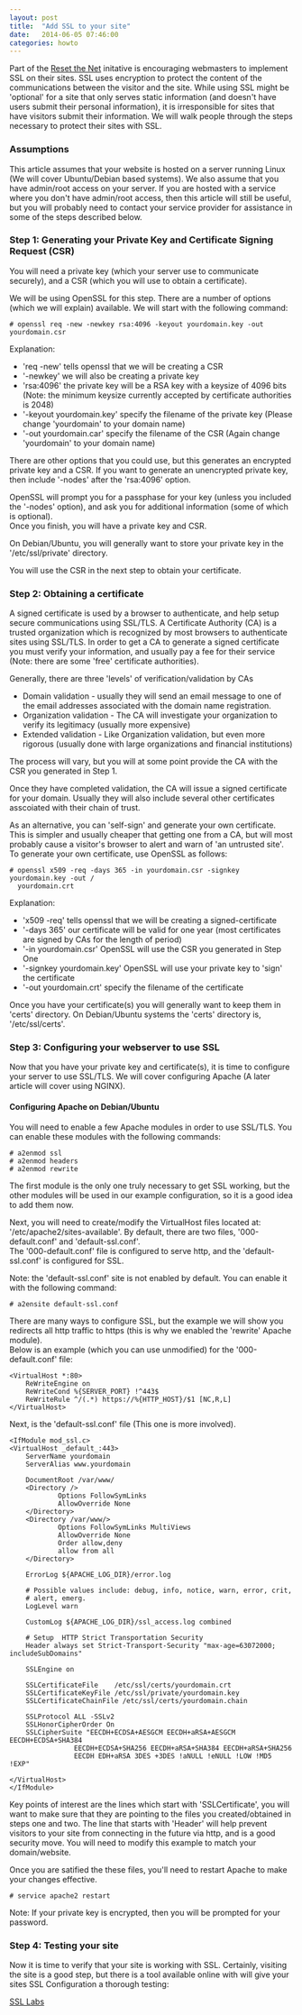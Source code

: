 ```yaml
---
layout: post
title:  "Add SSL to your site"
date:   2014-06-05 07:46:00
categories: howto
---
```


Part of the [Reset the Net](https://resetthenet.org) initative is encouraging webmasters to implement SSL on their sites.  SSL uses
encryption to protect the content of the communications between the visitor and the site.  While using SSL might be 'optional' for 
a site that only serves static information (and doesn't have users submit their personal information), it is irresponsible for sites
that have visitors submit their information.  We will walk people through the steps necessary to protect their 
sites with SSL.

### Assumptions

This article assumes that your website is hosted on a server running Linux (We will cover Ubuntu/Debian based systems).  We also assume
that you have admin/root access on your server.  If you are hosted with a service where you don't have admin/root access, then this 
article will still be useful, but you will probably need to contact your service provider for assistance in some of the steps described 
below.

### Step 1: Generating your Private Key and Certificate Signing Request (CSR)

You will need a private key (which your server use to communicate securely), and a CSR (which you will use to obtain a certificate).

We will be using OpenSSL for this step.  There are a number of options (which we will explain) available.  We will start with the following
command:

    # openssl req -new -newkey rsa:4096 -keyout yourdomain.key -out yourdomain.csr

Explanation:

* 'req -new' tells openssl that we will be creating a CSR 
* '-newkey' we will also be creating a private key
* 'rsa:4096' the private key will be a RSA key with a keysize of 4096 bits (Note: the minimum keysize currently accepted by certificate authorities is 2048)
* '-keyout yourdomain.key' specify the filename of the private key (Please change 'yourdomain' to your domain name)
* '-out yourdomain.car' specify the filename of the CSR (Again change 'yourdomain' to your domain name)

There are other options that you could use, but this generates an encrypted private key and a CSR.  If you want to generate an unencrypted private key, 
then include '-nodes' after the 'rsa:4096' option.

OpenSSL will prompt you for a passphase for your key (unless you included the '-nodes' option), and ask you for additional information (some of which is optional).  
Once you finish, you will have a private key and CSR.

On Debian/Ubuntu, you will generally want to store your private key in the '/etc/ssl/private' directory. 

You will use the CSR in the next step to obtain your certificate.

###  Step 2: Obtaining a certificate

A signed certificate is used by a browser to authenticate, and help setup secure communications using SSL/TLS.  A Certificate Authority (CA) is a trusted organization
which is recognized by most browsers to authenticate sites using SSL/TLS.  In order to get a CA to generate a signed certificate you must verify your information, and 
usually pay a fee for their service (Note: there are some 'free' certificate authorities).  

Generally, there are three 'levels' of verification/validation by CAs
* Domain validation - usually they will send an email message to one of the email addresses associated with the domain name registration.
* Organization validation - The CA will investigate your organization to verify its legitimacy (usually more expensive)
* Extended validation - Like Organization validation, but even more rigorous (usually done with large organizations and financial institutions)

The process will vary, but you will at some point provide the CA with the CSR you generated in Step 1.

Once they have completed validation, the CA will issue a signed certificate for your domain.  Usually they will also include several other certificates asscoiated with
their chain of trust.

As an alternative, you can 'self-sign' and generate your own certificate.  This is simpler and usually cheaper that getting one from a CA, but will most probably 
cause a visitor's browser to alert and warn of 'an untrusted site'.  To generate your own certificate, use OpenSSL as follows:

    # openssl x509 -req -days 365 -in yourdomain.csr -signkey yourdomain.key -out /
      yourdomain.crt

Explanation:

* 'x509 -req' tells openssl that we will be creating a signed-certificate
* '-days 365' our certificate will be valid for one year (most certificates are signed by CAs for the length of period)
* '-in yourdomain.csr' OpenSSL will use the CSR you generated in Step One 
* '-signkey yourdomain.key' OpenSSL will use your private key to 'sign' the certificate
* '-out yourdomain.crt' specify the filename of the certificate

Once you have your certificate(s) you will generally want to keep them in 'certs' directory.  On Debian/Ubuntu systems the 'certs' directory is, '/etc/ssl/certs'.  

### Step 3: Configuring your webserver to use SSL

Now that you have your private key and certificate(s), it is time to configure your server to use SSL/TLS.  We will cover configuring Apache (A later article will cover using NGINX).

#### Configuring Apache on Debian/Ubuntu

You will need to enable a few Apache modules in order to use SSL/TLS.  You can enable these modules with the following commands:

    # a2enmod ssl
    # a2enmod headers
    # a2enmod rewrite

The first module is the only one truly necessary to get SSL working, but the other modules will be used in our example configuration, so it is a good idea to add them now.

Next, you will need to create/modify the VirtualHost files located at: '/etc/apache2/sites-available'.  By default, there are two files, '000-default.conf' and 'default-ssl.conf'.  
The '000-default.conf' file is configured to serve http, and the 'default-ssl.conf' is configured for SSL.  

Note: the 'default-ssl.conf' site is not enabled by default. You can enable it with the following command:

    # a2ensite default-ssl.conf

There are many ways to configure SSL, but the example we will show you redirects all http traffic to https (this is why we enabled the 'rewrite' Apache module).  
Below is an example (which you can use unmodified) for the '000-default.conf' file:

    <VirtualHost *:80>
        ReWriteEngine on
        ReWriteCond %{SERVER_PORT} !^443$
        ReWriteRule ^/(.*) https://%{HTTP_HOST}/$1 [NC,R,L]
    </VirtualHost>

Next, is the 'default-ssl.conf' file (This one is more involved).

    <IfModule mod_ssl.c>
    <VirtualHost _default_:443>
        ServerName yourdomain
        ServerAlias www.yourdomain

        DocumentRoot /var/www/
        <Directory />
                Options FollowSymLinks
                AllowOverride None
        </Directory>
        <Directory /var/www/>
                Options FollowSymLinks MultiViews
                AllowOverride None
                Order allow,deny
                allow from all
        </Directory>

        ErrorLog ${APACHE_LOG_DIR}/error.log

        # Possible values include: debug, info, notice, warn, error, crit,
        # alert, emerg.
        LogLevel warn

        CustomLog ${APACHE_LOG_DIR}/ssl_access.log combined

	    # Setup  HTTP Strict Transportation Security
        Header always set Strict-Transport-Security "max-age=63072000; includeSubDomains"

        SSLEngine on

        SSLCertificateFile    /etc/ssl/certs/yourdomain.crt
        SSLCertificateKeyFile /etc/ssl/private/yourdomain.key
        SSLCertificateChainFile /etc/ssl/certs/yourdomain.chain

	    SSLProtocol ALL -SSLv2
	    SSLHonorCipherOrder On
	    SSLCipherSuite "EECDH+ECDSA+AESGCM EECDH+aRSA+AESGCM EECDH+ECDSA+SHA384 
	    			EECDH+ECDSA+SHA256 EECDH+aRSA+SHA384 EECDH+aRSA+SHA256 
	    			EECDH EDH+aRSA 3DES +3DES !aNULL !eNULL !LOW !MD5 !EXP"

    </VirtualHost>
    </IfModule>

Key points of interest are the lines which start with 'SSLCertificate', you will want to make sure that they are pointing to the files you created/obtained in steps one and two.
The line that starts with 'Header' will help prevent visitors to your site from connecting in the future via http, and is a good security move. You will need to modify this 
example to match your domain/website.

Once you are satified the these files, you'll need to restart Apache to make your changes effective.  

    # service apache2 restart

Note: If your private key is encrypted, then you will be prompted for your password.

### Step 4: Testing your site

Now it is time to verify that your site is working with SSL.  Certainly, visiting the site is a good step, but there is a tool available online with will give your sites SSL Configuration a thorough testing:

[SSL Labs](https://ssllabs.com/ssltest) 

